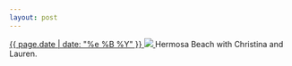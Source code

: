 ```yaml
---
layout: post
---
```


<p>
  <a href="/292">
    <time>{{ page.date | date: "%e %B %Y" }}</time>
    <img src="https://s3.amazonaws.com/life.aaronjgreenberg.com/292.jpg">
  </a>
  Hermosa Beach with Christina and Lauren.
</p>

